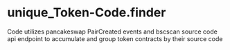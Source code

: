 # unique_Token-Code.finder
Code utilizes pancakeswap PairCreated events and bscscan source code api endpoint to accumulate and group token contracts by their source code
